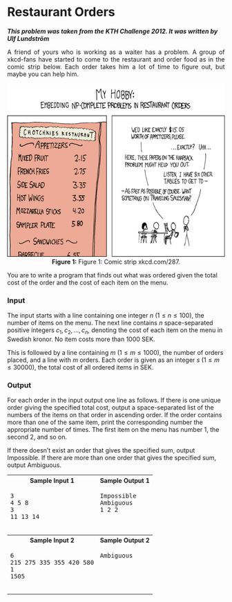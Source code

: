# Restaurant Orders #

***This problem was taken from the KTH Challenge 2012. It was written by Ulf Lundström***

<p align="justify">
A friend of yours who is working as a waiter has a problem. A group of xkcd-fans have started to come to the restaurant and order food as in the comic strip
below. Each order takes him a lot of time to figure out, but maybe you can help him.

<p align="center">
    <img src="https://github.com/7monaw/ProgrammingSolutions/blob/main/Restaurant_Orders/np_complete.png" alt
        width="600" 
        height="400"/>
    <br>
    <caption><b>Figure 1:</b> Figure 1: Comic strip xkcd.com/287.</caption>
</p>

You are to write a program that finds out what was ordered given the total cost of the order and the cost of each item on the menu.

### Input ###
The input starts with a line containing one integer $n$ ($1 \le n \le 100$), the number of items on the menu. The next line contains $n$ space-separated
positive integers $c_1, c_2, ..., c_n$, denoting the cost of each item on the menu in Swedish kronor. No item costs more than $1000$ SEK.

This is followed by a line containing $m$ ($1 \le m \le 1000$), the number of orders placed, and a line with $m$ orders. Each order is given as an integer $s$
($1 \le m \le 30000$), the total cost of all ordered items in SEK.

### Output ###
For each order in the input output one line as follows. If there is one unique order giving the specified total cost, output a space-separated list of the
numbers of the items on that order in ascending order. If the order contains more than one of the same item, print the corresponding number the appropriate
number of times. The first item on the menu has number 1, the second 2, and so on.

If there doesn’t exist an order that gives the specified sum, output Impossible. If there are more than one order that gives the specified sum, output
Ambiguous.
</p>

<table>
    <tr>
        <th>Sample Input 1</th>
        <th>Sample Output 1</th>
    </tr>
    <tr>
        <td valign="top">
            <pre>
3
4 5 8
3
11 13 14
            </pre>
        </td>
        <td valign="top">
            <pre>
Impossible
Ambiguous
1 2 2
            </pre>
        </td>
    </tr>
    <tr>
        <th>Sample Input 2</th>
        <th>Sample Output 2</th>
    </tr>
    <tr>
        <td valign="top">
            <pre>
6
215 275 335 355 420 580
1
1505
            </pre>
        </td>
        <td valign="top">
            <pre>
Ambiguous
            </pre>
        </td>
    </tr>
    <tr>
</table>
